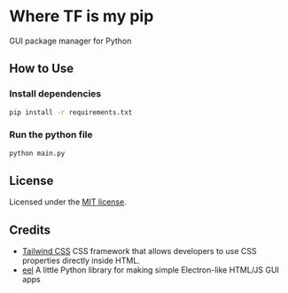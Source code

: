 # Where TF is my pip
GUI package manager for Python

## How to Use

### Install dependencies

```bash
pip install -r requirements.txt
```

### Run the python file

```bash
python main.py
```

## License


Licensed under the [MIT license](https://github.com/AungS8430/whereTfIsMyPip/blob/main/LICENSE).

## Credits

* [Tailwind CSS](https://tailwindcss.com/) CSS framework that allows developers to use CSS properties directly inside HTML.
* [eel](https://github.com/python-eel/Eel) A little Python library for making simple Electron-like HTML/JS GUI apps
